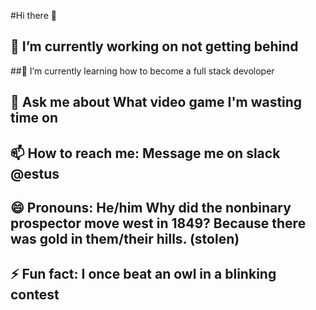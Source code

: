 #Hi there 👋


## 🔭 I’m currently working on not getting behind
##🌱 I’m currently learning how to become a full stack devoloper
## 💬 Ask me about What video game I'm wasting time on
## 📫 How to reach me: Message me on slack @estus
## 😄 Pronouns: He/him Why did the nonbinary prospector move west in 1849? Because there was gold in them/their hills. (stolen)
## ⚡ Fun fact: I once beat an owl in a blinking contest
